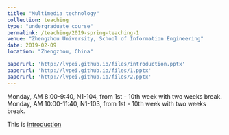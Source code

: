 ```yaml
---
title: "Multimedia technology"
collection: teaching
type: "undergraduate course"
permalink: /teaching/2019-spring-teaching-1
venue: "Zhengzhou University, School of Information Engineering"
date: 2019-02-09
location: "Zhengzhou, China"

paperurl: 'http://lvpei.github.io/files/introduction.pptx'
paperurl: 'http://lvpei.github.io/files/1.pptx'
paperurl: 'http://lvpei.github.io/files/2.pptx'
---
```


Monday, AM 8:00-9:40, N1-104, from 1st - 10th week with two weeks break.    
Monday, AM 10:00-11:40, N1-103, from 1st - 10th week with two weeks break.

This is [introduction](http://lvpei.github.io/files/introduction.pptx)